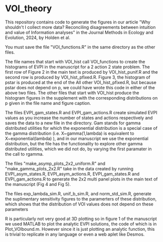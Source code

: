 # VOI_theory

This repository contains code to generate the figures in our article "Why shouldn't I collect more data? Reconciling disagreements between intuition and value of Information analyses" in the Journal Methods in Ecology and Evolution, 2024, by Holden et al. 

You must save the file "VOI_functions.R" in the same directory as the other files.

The file names that start with VOI_hist call VOI_functions to create the histograms of EVPI in the manuscript for a 2 action 2 state problem. The first row of Figure 2 in the main text is produced by VOI_hist_punif.R and the second row is produced by VOI_hist_pfixed.R. Figure 3, the histogram of pstar is produced at the end of the All other VOI_hist_pfixed.R, but because pstar does not depend on p, we could have wrote this code in either of the above two files. The other files that start with VOI_hist produce the histogram figures in the supplement with the corresponding distributions on p given in the file name and figure caption.

The files EVPI_gam_states.R and EVPI_gam_actions.R create simulated EVPI values as you increase the number of states and actions respectively and saves the data to a new file in the directory. Gam stands for gamma distributed utilities for which the exponential distribution is a special case of the gamma distribution (i.e. X~gamma(1,lambda) is equivalent to X~exponential(lambda) ), and in our manuscript we use the exponential distribution, but the file has the functionality to explore other gamma distributed utilities, which we did not do, by varying the first paramater in the call to rgamma.

The files "make_asymp_plots_2x2_uniform.R" and "make_gamma_plots_2x2.R" take in the data created by running EVPI_asym_states.R, EVPI_asym_actions.R, EVPI_gam_states.R and EVPI_gam_actions.R to generate the 2x2 multi panel plots in the main text of the manuscript (Fig 4 and Fig 5).

The files exp_lambda_sim.R, unif_b_sim.R, and norm_std_sim.R, generate the suplimentary sensitivity figures to the paramerters of these distribution, 
which shows that the distribution of VOI values does not depend on these parameters

R is particularly not very good at 3D plotting so in figure 1 of the manuscript we used MATLAB to plot the analytic EVPI solutions, the code of which is in Plot_VOIbound.m. However since it is just plotting an analytic function, this is trivial to replicate in any language or even a web aplet like Desmos.

